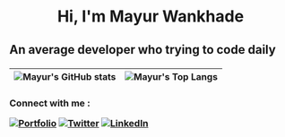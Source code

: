 **<h1 align="center">Hi, I'm Mayur Wankhade</h1>**

**<h2>An average developer who trying to code daily**

| <a><img align="center" src='https://github-readme-stats.vercel.app/api?username=mayurwankhade96&show_icons=true&hide_border=true' alt="Mayur's GitHub stats"></a> | <a><img align="center" src='https://github-readme-stats.vercel.app/api/top-langs/?username=mayurwankhade96&layout=compact&hide_border=true&langs_count=6' alt="Mayur's Top Langs"></a> |
| ----------------------------------------------------------------------------------------------------------------------------------------------------------------- | -------------------------------------------------------------------------------------------------------------------------------------------------------------------------------------- |

**<h3>Connect with me :**

[![Portfolio](https://img.shields.io/badge/-Portfolio-blue?style=for-the-badge&logo=google-chrome&logoColor=white)](https://mayurwankhade96.github.io/)
[![Twitter](https://img.shields.io/badge/-twitter-blue?style=for-the-badge&logo=twitter&logoColor=white)](https://twitter.com/mayurwankhade96)
[![LinkedIn](https://img.shields.io/badge/-linkedin-blue?style=for-the-badge&logo=Linkedin)](https://www.linkedin.com/in/mayur-wankhade-48a9b3193/)
